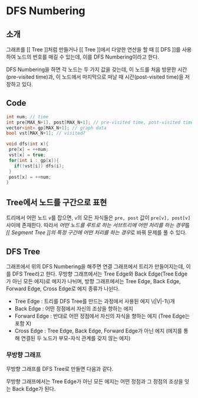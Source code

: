 # DFS Numbering

## 소개
그래프를 [[ Tree ]]처럼 만들거나 [[ Tree ]]에서 다양한 연산을 할 때 [[ DFS ]]를 사용하여 노드의 번호를 매길 수 있는데, 이를 DFS Numbering이라고 한다.

 DFS Numbering을 하면 각 노드는 두 가지 값을 갖는데, 이 노드를 처음 방문한 시간(pre-visited time)과, 이 노드에서 마지막으로 떠날 때 시간(post-visited time)을 저장하고 있다. 

## Code

 ``` c++
 int num; // time
 int pre[MAX_N+1], post[MAX_N+1]; // pre-visited time, post-visited time
 vector<int> gp[MAX_N+1]; // graph data
 bool vst[MAX_N+1]; // visited?
 
 void dfs(int x){
  pre[x] = ++num;
  vst[x] = true;
  for(int i : gp[x]){
    if(!vst[i]) dfs(i);
  }
  post[x] = ++num;
}

 ```

 ## Tree에서 노드를 구간으로 표현

 트리에서 어떤 노드 `v`를 잡으면, `v`의 모든 자식들은 `pre, post` 값이 `pre[v], post[v]` 사이에 존재한다. 따라서 *어떤 노드를 루트로 하는 서브트리에 어떤 처리를 하는 경우*를 *[[ Segment Tree ]]의 특정 구간에 어떤 처리를 하는 경우*로 바꿔 문제를 풀 수 있다.

 ## DFS Tree

그래프에서 위의 DFS Numbering을 해주면 연결 그래프에서 트리가 만들어지는데, 이를 DFS Tree라고 한다. 무방향 그래프에서는 Tree Edge와 Back Edge(Tree Edge가 아닌 모든 에지)로 에지가 나뉘며, 방향 그래프에서는 Tree Edge, Back Edge, Forward Edge, Cross Edge로 에지 종류가 나뉜다. 
* Tree Edge : 트리를 DFS Tree를 만드는 과정에서 사용된 에지 \\(|V|-1\\)개
* Back Edge : 어떤 정점에서 자신의 조상을 향하는 에지
* Forward Edge : 반대로 어떤 정점에서 자신의 자식을 향하는 에지 (Tree Edge는 포함 X)
* Cross Edge : Tree Edge, Back Edge, Forward Edge가 아닌 에지 (에지를 통해 연결된 두 노드가 부모-자식 관계를 갖지 않는 에지)

### 무방향 그래프

 무방향 그래프를 DFS Tree로 만들면 다음과 같다.


무방향 그래프에서는 Tree Edge가 아닌 모든 에지는 어떤 정점과 그 정점의 조상을 잇는 Back Edge가 된다.  

